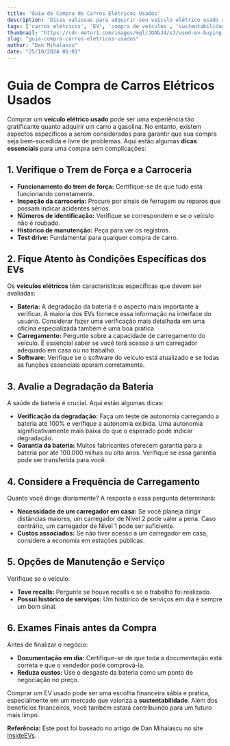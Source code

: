 ```yaml
---
title: 'Guia de Compra de Carros Elétricos Usados'
description: 'Dicas valiosas para adquirir seu veículo elétrico usado sem problemas.'
tags: ['carros elétricos', 'EV', 'compra de veículos', 'sustentabilidade']
thumbnail: "https://cdn.motor1.com/images/mgl/JOAbJ4/s3/used-ev-buying-guide-lead-image.jpg"
slug: "guia-compra-carros-eletricos-usados"
author: "Dan Mihalascu"
date: "25/10/2024 06:01"
---
```


# Guia de Compra de Carros Elétricos Usados

Comprar um **veículo elétrico usado** pode ser uma experiência tão gratificante quanto adquirir um carro a gasolina. No entanto, existem aspectos específicos a serem considerados para garantir que sua compra seja bem-sucedida e livre de problemas. Aqui estão algumas **dicas essenciais** para uma compra sem complicações:

## 1. Verifique o Trem de Força e a Carroceria
- **Funcionamento do trem de força:** Certifique-se de que tudo está funcionando corretamente.
- **Inspeção da carroceria:** Procure por sinais de ferrugem ou reparos que possam indicar acidentes sérios.
- **Números de identificação:** Verifique se correspondem e se o veículo não é roubado.
- **Histórico de manutenção:** Peça para ver os registros.
- **Test drive:** Fundamental para qualquer compra de carro.

## 2. Fique Atento às Condições Específicas dos EVs
Os **veículos elétricos** têm características específicas que devem ser avaliadas:
- **Bateria:** A degradação da bateria é o aspecto mais importante a verificar. A maioria dos EVs fornece essa informação na interface do usuário. Considerar fazer uma verificação mais detalhada em uma oficina especializada também é uma boa prática.
- **Carregamento:** Pergunte sobre a capacidade de carregamento do veículo. É essencial saber se você terá acesso a um carregador adequado em casa ou no trabalho.
- **Software:** Verifique se o software do veículo está atualizado e se todas as funções essenciais operam corretamente.

## 3. Avalie a Degradação da Bateria
A saúde da bateria é crucial. Aqui estão algumas dicas:
- **Verificação da degradação:** Faça um teste de autonomia carregando a bateria até 100% e verifique a autonomia exibida. Uma autonomia significativamente mais baixa do que o esperado pode indicar degradação.
- **Garantia da bateria:** Muitos fabricantes oferecem garantia para a bateria por até 100.000 milhas ou oito anos. Verifique se essa garantia pode ser transferida para você.

## 4. Considere a Frequência de Carregamento
Quanto você dirige diariamente? A resposta a essa pergunta determinará:
- **Necessidade de um carregador em casa:** Se você planeja dirigir distâncias maiores, um carregador de Nível 2 pode valer a pena. Caso contrário, um carregador de Nível 1 pode ser suficiente.
- **Custos associados:** Se não tiver acesso a um carregador em casa, considere a economia em estações públicas.

## 5. Opções de Manutenção e Serviço
Verifique se o veículo:
- **Teve recalls:** Pergunte se houve recalls e se o trabalho foi realizado.
- **Possui histórico de serviços:** Um histórico de serviços em dia é sempre um bom sinal.

## 6. Exames Finais antes da Compra
Antes de finalizar o negócio:
- **Documentação em dia:** Certifique-se de que toda a documentação está correta e que o vendedor pode comprová-la.
- **Reduza custos:** Use o desgaste da bateria como um ponto de negociação no preço.

Comprar um EV usado pode ser uma escolha financeira sábia e prática, especialmente em um mercado que valoriza a **sustentabilidade**. Além dos benefícios financeiros, você também estará contribuindo para um futuro mais limpo.

**Referência:** Este post foi baseado no artigo de Dan Mihalascu no site [InsideEVs](https://insideevs.com/news/737613/used-ev-buying-guide/).
